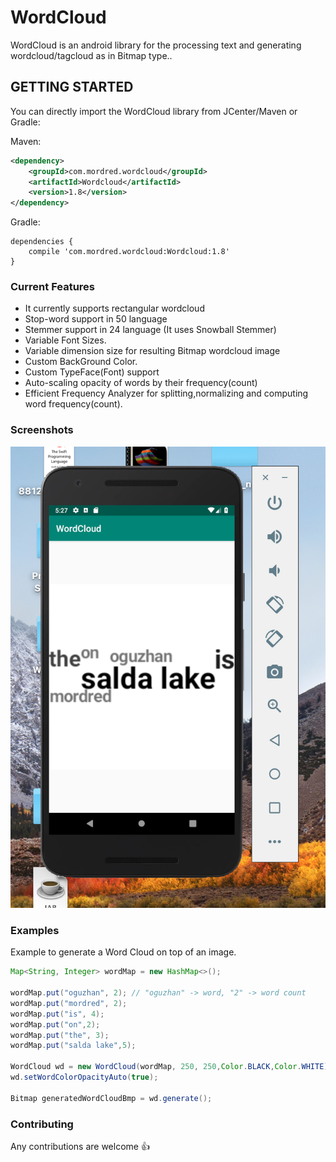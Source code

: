# WordCloud

WordCloud is an android library for the processing text and generating wordcloud/tagcloud as in Bitmap type..

## GETTING STARTED

You can directly import the WordCloud library from JCenter/Maven or Gradle:

Maven:

```xml
<dependency>
    <groupId>com.mordred.wordcloud</groupId>
    <artifactId>Wordcloud</artifactId>
    <version>1.8</version>
</dependency>
```

Gradle:

```
dependencies {
    compile 'com.mordred.wordcloud:Wordcloud:1.8'
}
```

### Current Features

- It currently supports rectangular wordcloud
- Stop-word support in 50 language
- Stemmer support in 24 language (It uses Snowball Stemmer)
- Variable Font Sizes.
- Variable dimension size for resulting Bitmap wordcloud image
- Custom BackGround Color.
- Custom TypeFace(Font) support
- Auto-scaling opacity of words by their frequency(count) 
- Efficient Frequency Analyzer for splitting,normalizing and computing word frequency(count).

### Screenshots

<img src="ss1.png"/>

### Examples

Example to generate a Word Cloud on top of an image.

```java
Map<String, Integer> wordMap = new HashMap<>();

wordMap.put("oguzhan", 2); // "oguzhan" -> word, "2" -> word count
wordMap.put("mordred", 2);
wordMap.put("is", 4);
wordMap.put("on",2);
wordMap.put("the", 3);
wordMap.put("salda lake",5);

WordCloud wd = new WordCloud(wordMap, 250, 250,Color.BLACK,Color.WHITE);
wd.setWordColorOpacityAuto(true);

Bitmap generatedWordCloudBmp = wd.generate();
```

### Contributing

Any contributions are welcome :+1:
